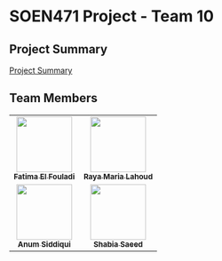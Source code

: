 # SOEN471 Project - Team 10

## Project Summary
[Project Summary](Project%20Summary.md)

## Team Members
<div>
  <table>
    <tr>
      <td align="center"><a href="https://github.com/seaiam"><img src="https://avatars.githubusercontent.com/seaiam" width="100px;" alt=""/><br /><sub><b>Fatima El Fouladi</b></sub></a></td>
      <td align="center"><a href="https://github.com/rayalahoud"><img src="https://avatars.githubusercontent.com/rayalahoud" width="100px;" alt=""/><br /><sub><b>Raya Maria Lahoud</b></sub></a></td>
    </tr>
    <tr>
      <td align="center"><a href="https://github.com/AnumSidd"><img src="https://avatars.githubusercontent.com/AnumSidd" width="100px;" alt=""/><br /><sub><b>Anum Siddiqui</b></sub></a></td>
      <td align="center"><a href="https://github.com/shabiasaeed"><img src="https://avatars.githubusercontent.com/shabiasaeed" width="100px;" alt=""/><br /><sub><b>Shabia Saeed</b></sub></a></td>
    </tr>
  </table>
</div>

